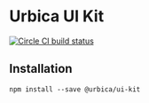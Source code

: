 # Urbica UI Kit

[![Circle CI build status](https://circleci.com/gh/urbica/ui-kit.svg?style=shield)](https://circleci.com/gh/urbica/ui-kit/tree/master)

## Installation

```shell
npm install --save @urbica/ui-kit
```